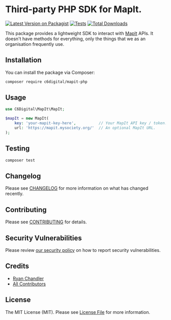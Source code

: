 # Third-party PHP SDK for MapIt.

[![Latest Version on Packagist](https://img.shields.io/packagist/v/c6digital/mapit-php.svg?style=flat-square)](https://packagist.org/packages/c6digital/mapit-php)
[![Tests](https://img.shields.io/github/actions/workflow/status/c6digital/mapit-php/run-tests.yml?branch=main&label=tests&style=flat-square)](https://github.com/c6digital/mapit-php/actions/workflows/run-tests.yml)
[![Total Downloads](https://img.shields.io/packagist/dt/c6digital/mapit-php.svg?style=flat-square)](https://packagist.org/packages/c6digital/mapit-php)

This package provides a lightweight SDK to interact with [MapIt](https://mapit.mysociety.org/) APIs. It doesn't have methods for everything, only the things that we as an organisation frequently use.

## Installation

You can install the package via Composer:

```bash
composer require c6digital/mapit-php
```

## Usage

```php
use C6Digital\MapIt\MapIt;

$mapIt = new MapIt(
    key: 'your-mapit-key-here',          // Your MapIt API key / token.
    url: 'https://mapit.mysociety.org/'  // An optional MapIt URL.
);
```

## Testing

```bash
composer test
```

## Changelog

Please see [CHANGELOG](CHANGELOG.md) for more information on what has changed recently.

## Contributing

Please see [CONTRIBUTING](https://github.com/spatie/.github/blob/main/CONTRIBUTING.md) for details.

## Security Vulnerabilities

Please review [our security policy](../../security/policy) on how to report security vulnerabilities.

## Credits

- [Ryan Chandler](https://github.com/c6digital)
- [All Contributors](../../contributors)

## License

The MIT License (MIT). Please see [License File](LICENSE.md) for more information.
